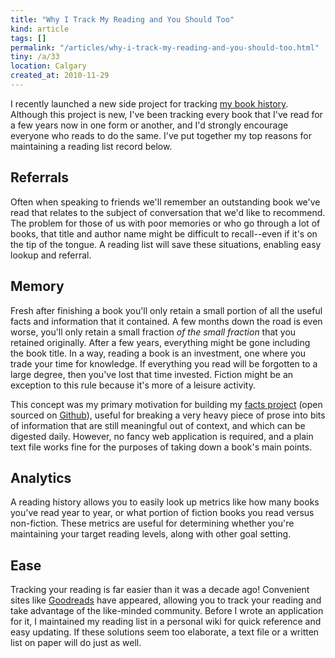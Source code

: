 ```yaml
---
title: "Why I Track My Reading and You Should Too"
kind: article
tags: []
permalink: "/articles/why-i-track-my-reading-and-you-should-too.html"
tiny: /a/33
location: Calgary
created_at: 2010-11-29
---
```


I recently launched a new side project for tracking [my book history](http://brandur.org/books). Although this project is new, I've been tracking every book that I've read for a few years now in one form or another, and I'd strongly encourage everyone who reads to do the same. I've put together my top reasons for maintaining a reading list record below.

Referrals
---------

Often when speaking to friends we'll remember an outstanding book we've read that relates to the subject of conversation that we'd like to recommend. The problem for those of us with poor memories or who go through a lot of books, that title and author name might be difficult to recall--even if it's on the tip of the tongue. A reading list will save these situations, enabling easy lookup and referral.

Memory
------

Fresh after finishing a book you'll only retain a small portion of all the useful facts and information that it contained. A few months down the road is even worse, you'll only retain a small fraction _of the small fraction_ that you retained originally. After a few years, everything might be gone including the book title. In a way, reading a book is an investment, one where you trade your time for knowledge. If everything you read will be forgotten to a large degree, then you've lost that time invested. Fiction might be an exception to this rule because it's more of a leisure activity.

This concept was my primary motivation for building my [facts project](http://facts.brandur.org) (open sourced on [Github](http://github.com/fyrerise/facts)), useful for breaking a very heavy piece of prose into bits of information that are still meaningful out of context, and which can be digested daily. However, no fancy web application is required, and a plain text file works fine for the purposes of taking down a book's main points.

Analytics
---------

A reading history allows you to easily look up metrics like how many books you've read year to year, or what portion of fiction books you read versus non-fiction. These metrics are useful for determining whether you're maintaining your target reading levels, along with other goal setting.

Ease
----

Tracking your reading is far easier than it was a decade ago! Convenient sites like [Goodreads](http://www.goodreads.com/) have appeared, allowing you to track your reading and take advantage of the like-minded community. Before I wrote an application for it, I maintained my reading list in a personal wiki for quick reference and easy updating. If these solutions seem too elaborate, a text file or a written list on paper will do just as well.

